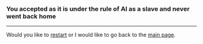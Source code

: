 ### You accepted as it is under the rule of AI as a slave and never went back home 
---
Would you like to [restart](../athome.md) or
I would like to go back to the [main page](../README.md).  